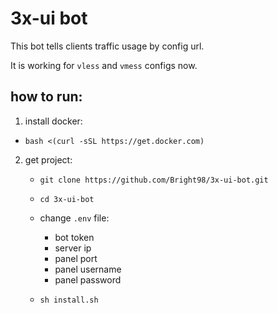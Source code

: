 # 3x-ui bot

This bot tells clients traffic usage by config url.

It is working for `vless` and `vmess` configs now.

## how to run:
1. install docker:
  - `bash <(curl -sSL https://get.docker.com)`
2. get project:
   - `git clone https://github.com/Bright98/3x-ui-bot.git`
   - `cd 3x-ui-bot`
   - change `.env` file:
     - bot token
     - server ip
     - panel port
     - panel username
     - panel password

   - `sh install.sh`
